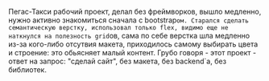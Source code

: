 Пегас-Такси рабочий проект, делал без фреймворков, вышло медленно, нужно активно знакомиться сначала с bootstrap`ом. Старался сделать семантическую верстку, использовал только flex, видимо еще не наткнулся на полезность grid`ов, сама по себе верстка шла медленно из-за кого-либо отсутвия макета, приходилось самому выбирать цвета и строение: это обьясняет малый контент. Грубо говоря - этот проект - ответ на запрос: "сделай сайт", без макета, без backend`а, без библиотек.
